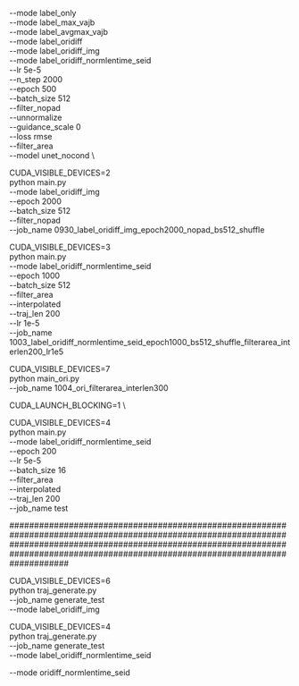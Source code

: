 
--mode label_only \
--mode label_max_vajb \
--mode label_avgmax_vajb \
--mode label_oridiff \
--mode label_oridiff_img \
--mode label_oridiff_normlentime_seid \
--lr 5e-5 \
--n_step 2000 \
--epoch 500 \
--batch_size 512 \
--filter_nopad \
--unnormalize \
--guidance_scale 0 \
--loss rmse \
--filter_area \
--model unet_nocond \

CUDA_VISIBLE_DEVICES=2 \
python main.py \
--mode label_oridiff_img \
--epoch 2000 \
--batch_size 512 \
--filter_nopad \
--job_name 0930_label_oridiff_img_epoch2000_nopad_bs512_shuffle

CUDA_VISIBLE_DEVICES=3 \
python main.py \
--mode label_oridiff_normlentime_seid \
--epoch 1000 \
--batch_size 512 \
--filter_area \
--interpolated \
--traj_len 200 \
--lr 1e-5 \
--job_name 1003_label_oridiff_normlentime_seid_epoch1000_bs512_shuffle_filterarea_interlen200_lr1e5


CUDA_VISIBLE_DEVICES=7 \
python main_ori.py \
--job_name 1004_ori_filterarea_interlen300











CUDA_LAUNCH_BLOCKING=1 \

CUDA_VISIBLE_DEVICES=4 \
python main.py \
--mode label_oridiff_normlentime_seid \
--epoch 200 \
--lr 5e-5 \
--batch_size 16 \
--filter_area \
--interpolated \
--traj_len 200 \
--job_name test











############################################################################################################################################################################################################################################


CUDA_VISIBLE_DEVICES=6 \
python traj_generate.py \
--job_name generate_test \
--mode label_oridiff_img 

CUDA_VISIBLE_DEVICES=4 \
python traj_generate.py \
--job_name generate_test \
--mode label_oridiff_normlentime_seid

--mode oridiff_normlentime_seid 






